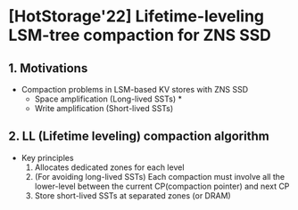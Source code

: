 # [HotStorage'22] Lifetime-leveling LSM-tree compaction for ZNS SSD

## 1. Motivations

* Compaction problems in LSM-based KV stores with ZNS SSD
  * Space amplification (Long-lived SSTs)
    * 
  * Write amplification (Short-lived SSTs)


## 2. LL (Lifetime leveling) compaction algorithm

* Key principles
  1. Allocates dedicated zones for each level
  2. (For avoiding long-lived SSTs) Each compaction must involve all the lower-level between the current CP(compaction pointer) and next CP
  3. Store short-lived SSTs at separated zones (or DRAM)
  
